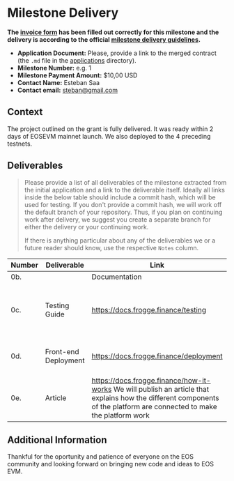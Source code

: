 # Milestone Delivery

**The [invoice form](https://forms.gle/wLuAzXKa9qYrZQob9) has been filled out correctly for this milestone and the delivery is according to the official [milestone delivery guidelines](deliveries/milestone-delivery-template.md).**  

* **Application Document:** Please, provide a link to the merged contract (the `.md` file in the [applications](deliveries/milestone-delivery-template.md) directory).
* **Milestone Number:** e.g. 1
* **Milestone Payment Amount:** $10,00 USD
* **Contact Name:** Esteban Saa
* **Contact email:** steban@gmail.com

## Context
The project outlined on the grant is fully delivered. It was ready within 2 days of EOSEVM mainnet launch. We also deployed to the 4 preceding testnets. 

## Deliverables
> Please provide a list of all deliverables of the milestone extracted from the initial application and a link to the deliverable itself. Ideally all links inside the below table should include a commit hash, which will be used for testing. If you don't provide a commit hash, we will work off the default branch of your repository. Thus, if you plan on continuing work after delivery, we suggest you create a separate branch for either the delivery or your continuing work. 
> 
> If there is anything particular about any of the deliverables we or a future reader should know, use the respective `Notes` column.

| Number | Deliverable | Link | Notes |
| ------------- | ------------- | ------------- |------------- |
|0b.| | Documentation | https://docs.frogge.finance | Documentation |	We will provide both inline documentation of the code and a basic tutorial that explains how to configure TrustEVM and use TrustSwap
|0c.|	Testing Guide	|  https://docs.frogge.finance/testing | Core functions will be fully covered by unit tests to ensure functionality and robustness. In the guide, we will describe how to run these tests.
|0d.|	Front-end Deployment | https://docs.frogge.finance/deployment |	We will provide a repository with instructions on how to deploy the frontend.
|0e.|	Article	|  https://docs.frogge.finance/how-it-works  We will publish an article that explains how the different components of the platform are connected to make the platform work


## Additional Information
Thankful for the oportunity and patience of everyone on the EOS community and looking forward on bringing new code and ideas to EOS EVM.
